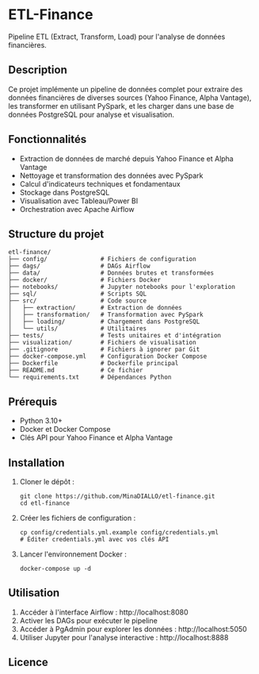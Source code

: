 # ETL-Finance

Pipeline ETL (Extract, Transform, Load) pour l'analyse de données financières.

## Description

Ce projet implémente un pipeline de données complet pour extraire des données financières de diverses sources (Yahoo Finance, Alpha Vantage), les transformer en utilisant PySpark, et les charger dans une base de données PostgreSQL pour analyse et visualisation.

## Fonctionnalités

- Extraction de données de marché depuis Yahoo Finance et Alpha Vantage
- Nettoyage et transformation des données avec PySpark
- Calcul d'indicateurs techniques et fondamentaux
- Stockage dans PostgreSQL
- Visualisation avec Tableau/Power BI
- Orchestration avec Apache Airflow

## Structure du projet

```
etl-finance/
├── config/               # Fichiers de configuration
├── dags/                 # DAGs Airflow
├── data/                 # Données brutes et transformées
├── docker/               # Fichiers Docker
├── notebooks/            # Jupyter notebooks pour l'exploration
├── sql/                  # Scripts SQL
├── src/                  # Code source
│   ├── extraction/       # Extraction de données
│   ├── transformation/   # Transformation avec PySpark
│   ├── loading/          # Chargement dans PostgreSQL
│   └── utils/            # Utilitaires
├── tests/                # Tests unitaires et d'intégration
├── visualization/        # Fichiers de visualisation
├── .gitignore            # Fichiers à ignorer par Git
├── docker-compose.yml    # Configuration Docker Compose
├── Dockerfile            # Dockerfile principal
├── README.md             # Ce fichier
└── requirements.txt      # Dépendances Python
```

## Prérequis

- Python 3.10+
- Docker et Docker Compose
- Clés API pour Yahoo Finance et Alpha Vantage

## Installation

1. Cloner le dépôt :
   ```
   git clone https://github.com/MinaDIALLO/etl-finance.git
   cd etl-finance
   ```

2. Créer les fichiers de configuration :
   ```
   cp config/credentials.yml.example config/credentials.yml
   # Éditer credentials.yml avec vos clés API
   ```

3. Lancer l'environnement Docker :
   ```
   docker-compose up -d
   ```

## Utilisation

1. Accéder à l'interface Airflow : http://localhost:8080
2. Activer les DAGs pour exécuter le pipeline
3. Accéder à PgAdmin pour explorer les données : http://localhost:5050
4. Utiliser Jupyter pour l'analyse interactive : http://localhost:8888

## Licence

